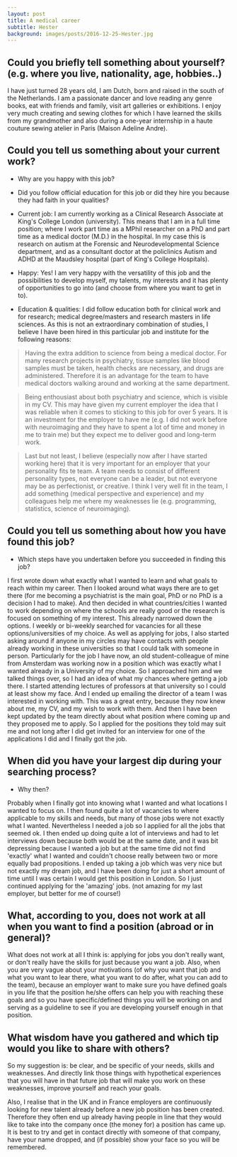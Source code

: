 ```yaml
---
layout: post
title: A medical career
subtitle: Hester
background: images/posts/2016-12-25-Hester.jpg
---
```


## Could you briefly tell something about yourself? (e.g. where you live, nationality, age, hobbies..)

I have just turned 28 years old, I am Dutch, born and raised in the south of the Netherlands. I am a passionate dancer and love reading any genre books, eat with friends and family, visit art galleries or exhibitions. I enjoy very much creating and sewing clothes for which I have learned the skills from my grandmother and also during a one-year internship in a haute couture sewing atelier in Paris (Maison Adeline Andre).

## Could you tell us something about your current work?

- Why are you happy with this job?

- Did you follow official education for this job or did they hire you because they had faith in your qualities?

- Current job: I am currently working as a Clinical Research Associate at King's College London (university). This means that I am in a full time position; where I work part time as a MPhil researcher on a PhD and part time as a medical doctor (M.D.) in the hospital. In my case this is research on autism at the Forensic and Neurodevelopmental Science department, and as a consultant doctor at the policlinics Autism and ADHD at the Maudsley hospital (part of King's College Hospitals).

- Happy: Yes! I am very happy with the versatility of this job and the possibilities to develop myself, my talents, my interests and it has plenty of opportunities to go into (and choose from where you want to get in to).

- Education & qualities: I did follow education both for clinical work and for research; medical degree/masters and research masters in life sciences. As this is not an extraordinary combination of studies, I believe I have been hired in this particular job and institute for the following reasons:

> Having the extra addition to science from being a medical doctor. For many research projects in psychiatry, tissue samples like blood samples must be taken, health checks are necessary, and drugs are administered. Therefore it is an advantage for the team to have medical doctors walking around and working at the same department.

> Being enthousiast about both psychiatry and science, which is visible in my CV. This may have given my current employer the idea that I was reliable when it comes to sticking to this job for over 5 years. It is an investment for the employer to have me (e.g. I did not work before with neuroimaging and they have to spent a lot of time and money in me to train me) but they expect me to deliver good and long-term work.

> Last but not least, I believe (especially now after I have started working here) that it is very important for an employer that your personality fits te team. A team needs to consist of different personality types, not everyone can be a leader, but not everyone may be as perfectionist, or creative. I think I very well fit in the team, I add something (medical perspective and experience) and my colleagues help me where my weaknesses lie (e.g. programming, statistics, science of neuroimaging).

## Could you tell us something about how you have found this job?

- Which steps have you undertaken before you succeeded in finding this job?

I first wrote down what exactly what I wanted to learn and what goals to reach within my career. Then I looked around what ways there are to get there (for me becoming a psychiatrist is the main goal, PhD or no PhD is a decision I had to make). And then decided in what countries/cities I wanted to work depending on where the schools are really good or the research is focused on something of my interest. This already narrowed down the options. I weekly or bi-weekly searched for vacancies for all these options/universities of my choice. As well as applying for jobs, I also started asking around if anyone in my circles may have contacts with people already working in these universities so that I could talk with someone in person. Particularly for the job I have now, an old student-colleague of mine from Amsterdam was working now in a position which was exactly what I wanted already in a University of my choice. So I approached him and we talked things over, so I had an idea of what my chances where getting a job there. I started attending lectures of professors at that university so I could at least show my face. And I ended up emailing the director of a team I was interested in working with. This was a great entry, because they now knew about me, my CV, and my wish to work with them. And then I have been kept updated by the team directly about what position where coming up and they proposed me to apply. So I applied for the positions they told may suit me and not long after I did get invited for an interview for one of the applications I did and I finally got the job.


## When did you have your largest dip during your searching process?
- Why then?

Probably when I finally got into knowing what I wanted and what locations I wanted to focus on. I then found quite a lot of vacancies to where applicable to my skills and needs, but many of those jobs were not exactly what I wanted. Nevertheless I needed a job so I applied for all the jobs that seemed ok. I then ended up doing quite a lot of interviews and had to let interviews down because both would be at the same date, and it was bit depressing because I wanted a job but at the same time did not find 'exactly' what I wanted and couldn't choose really between two or more equally bad propositions. I ended up taking a job which was very nice but not exactly my dream job, and I have been doing for just a short amount of time until I was certain I would get this position in London. So I just continued applying for the 'amazing' jobs. (not amazing for my last employer, but better for me of course!)

## What, according to you, does not work at all when you want to find a position (abroad or in general)?

What does not work at all I think is: applying for jobs you don't really want, or don't really have the skills for just because you want a job. Also, when you are very vague about your motivations (of why you want that job and what you want to lear there, what you want to do after, what you can add to the team), because an employer want to make sure you have defined goals in you life that the position he/she offers can help you with reaching these goals and so you have specific/defined things you will be working on and serving as a guideline to see if you are developing yourself enough in that position.

## What wisdom have you gathered and which tip would you like to share with others?

So my suggestion is: be clear, and be specific of your needs, skills and weaknesses. And directly link those things with hypothetical experiences that you will have in that future job that will make you work on these weaknesses, improve yourself and reach your goals.

Also, I realise that in the UK and in France employers are continuously looking for new talent already before a new job position has been created. Therefore they often end up already having people in line that they would like to take into the company once (the money for) a position has came up. It is best to try and get in contact directly with someone of that company, have your name dropped, and (if possible) show your face so you will be remembered.